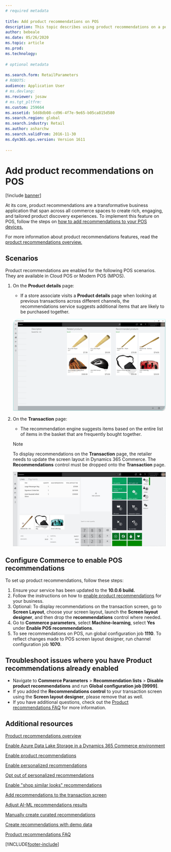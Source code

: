 ```yaml
---
# required metadata

title: Add product recommendations on POS
description: This topic describes using product recommendations on a point of sale (POS) device.
author: bebeale
ms.date: 05/26/2020
ms.topic: article
ms.prod: 
ms.technology: 

# optional metadata

ms.search.form: RetailParameters
# ROBOTS: 
audience: Application User
# ms.devlang: 
ms.reviewer: josaw
# ms.tgt_pltfrm: 
ms.custom: 259664
ms.assetid: 5dd8db08-cd96-4f7e-9e65-b05ca815d580
ms.search.region: global
ms.search.industry: Retail
ms.author: asharchw
ms.search.validFrom: 2016-11-30
ms.dyn365.ops.version: Version 1611

---
```


# Add product recommendations on POS

[!include [banner](includes/banner.md)]

At its core, product recommendations are a transformative business application that span across all commerce spaces to create rich, engaging, and tailored product discovery experiences. To implement this feature on POS, follow the steps on [how to add recommendations to your POS devices.](add-recommendations-control-pos-screen.md) 

For more information about product recommendations features, read the [product recommendations overview.](../commerce/product-recommendations.md) 

## Scenarios

Product recommendations are enabled for the following POS scenarios. They are available in Cloud POS or Modern POS (MPOS).

1. On the **Product details** page:

    - If a store associate visits a **Product details** page when looking at previous transactions across different channels, the recommendations service suggests additional items that are likely to be purchased together.

    [![Recommendations on the Product details page](./media/proddetails.png)](./media/proddetails.png)

2. On the **Transaction** page:

    - The recommendation engine suggests items based on the entire list of items in the basket that are frequently bought together.

    > [!NOTE]
    > To display recommendations on the **Transaction** page, the retailer needs to update the screen layout in Dynamics 365 Commerce. The **Recommendations** control must be dropped onto the **Transaction** page.

    [![Recommendations on the Transaction page](./media/transactionscreenmultipleproductslargemessengersbag-5.jpg)](./media/transactionscreenmultipleproductslargemessengersbag-5.jpg)

## Configure Commerce to enable POS recommendations

To set up product recommendations, follow these steps:

1. Ensure your service has been updated to the **10.0.6 build.**
2. Follow the instructions on how to [enable product recommendations](../commerce/enable-product-recommendations.md) for your business.
3. Optional: To display recommendations on the transaction screen, go to **Screen Layout**, choose your screen layout, launch the **Screen layout designer**, and then drop the **recommendations** control where needed.
4. Go to **Commerce parameters**, select **Machine-learning**, select **Yes** under **Enable POS recommendations**.
5. To see recommendations on POS, run global configuration job **1110**. To reflect changes made to POS screen layout designer, run channel configuration job **1070**.

## Troubleshoot issues where you have Product recommendations already enabled

- Navigate to **Commerce Parameters** \> **Recommendation lists** \> **Disable product recommendations** and run **Global configuration job \[9999\]**. 
- If you added the **Recommendations control** to your transaction screen using the **Screen layout designer**, please remove that as well.
- If you have additional questions, check out the [Product recommendations FAQ](../commerce/faq-recommendations.md) for more information.

## Additional resources

[Product recommendations overview](product-recommendations.md)

[Enable Azure Data Lake Storage in a Dynamics 365 Commerce environment](enable-adls-environment.md)

[Enable product recommendations](enable-product-recommendations.md)

[Enable personalized recommendations](personalized-recommendations.md)

[Opt out of personalized recommendations](personalization-gdpr.md)

[Enable "shop similar looks" recommendations](shop-similar-looks.md)

[Add recommendations to the transaction screen](add-recommendations-control-pos-screen.md)

[Adjust AI-ML recommendations results](modify-product-recommendation-results.md)

[Manually create curated recommendations](create-editorial-recommendation-lists.md)

[Create recommendations with demo data](product-recommendations-demo-data.md)

[Product recommendations FAQ](faq-recommendations.md)


[!INCLUDE[footer-include](../includes/footer-banner.md)]